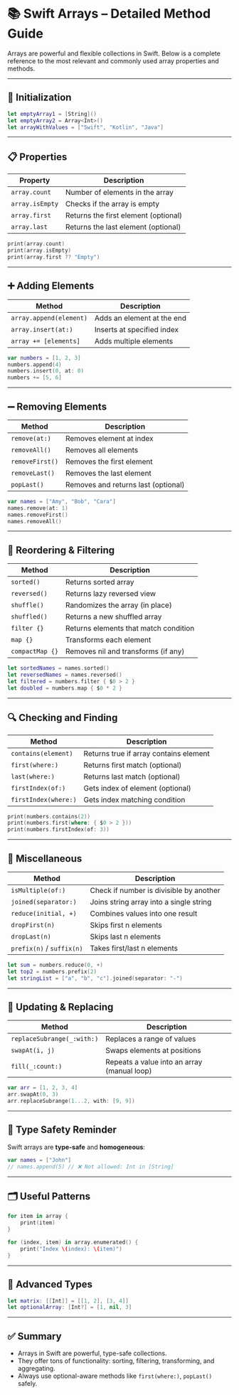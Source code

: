 # 📚 Swift Arrays – Detailed Method Guide

Arrays are powerful and flexible collections in Swift. Below is a complete reference to the most relevant and commonly used array properties and methods.

---

## 📌 Initialization

```swift
let emptyArray1 = [String]()
let emptyArray2 = Array<Int>()
let arrayWithValues = ["Swift", "Kotlin", "Java"]
```

---

## 📋 Properties

| Property        | Description                          |
|----------------|--------------------------------------|
| `array.count`   | Number of elements in the array       |
| `array.isEmpty` | Checks if the array is empty          |
| `array.first`   | Returns the first element (optional)  |
| `array.last`    | Returns the last element (optional)   |

```swift
print(array.count)
print(array.isEmpty)
print(array.first ?? "Empty")
```

---

## ➕ Adding Elements

| Method                   | Description                          |
|--------------------------|--------------------------------------|
| `array.append(element)`  | Adds an element at the end           |
| `array.insert(at:)`      | Inserts at specified index           |
| `array += [elements]`    | Adds multiple elements               |

```swift
var numbers = [1, 2, 3]
numbers.append(4)
numbers.insert(0, at: 0)
numbers += [5, 6]
```

---

## ➖ Removing Elements

| Method                       | Description                            |
|------------------------------|----------------------------------------|
| `remove(at:)`                | Removes element at index               |
| `removeAll()`                | Removes all elements                   |
| `removeFirst()`              | Removes the first element              |
| `removeLast()`               | Removes the last element               |
| `popLast()`                  | Removes and returns last (optional)    |

```swift
var names = ["Amy", "Bob", "Cara"]
names.remove(at: 1)
names.removeFirst()
names.removeAll()
```

---

## 🔄 Reordering & Filtering

| Method              | Description                                  |
|---------------------|----------------------------------------------|
| `sorted()`          | Returns sorted array                         |
| `reversed()`        | Returns lazy reversed view                   |
| `shuffle()`         | Randomizes the array (in place)              |
| `shuffled()`        | Returns a new shuffled array                 |
| `filter {}`         | Returns elements that match condition        |
| `map {}`            | Transforms each element                      |
| `compactMap {}`     | Removes nil and transforms (if any)          |

```swift
let sortedNames = names.sorted()
let reversedNames = names.reversed()
let filtered = numbers.filter { $0 > 2 }
let doubled = numbers.map { $0 * 2 }
```

---

## 🔍 Checking and Finding

| Method                        | Description                                 |
|-------------------------------|---------------------------------------------|
| `contains(element)`           | Returns true if array contains element      |
| `first(where:)`               | Returns first match (optional)              |
| `last(where:)`                | Returns last match (optional)               |
| `firstIndex(of:)`             | Gets index of element (optional)            |
| `firstIndex(where:)`          | Gets index matching condition               |

```swift
print(numbers.contains(2))
print(numbers.first(where: { $0 > 2 }))
print(numbers.firstIndex(of: 3))
```

---

## 🧪 Miscellaneous

| Method                        | Description                                  |
|-------------------------------|----------------------------------------------|
| `isMultiple(of:)`             | Check if number is divisible by another      |
| `joined(separator:)`          | Joins string array into a single string      |
| `reduce(initial, +)`          | Combines values into one result              |
| `dropFirst(n)`                | Skips first n elements                       |
| `dropLast(n)`                 | Skips last n elements                        |
| `prefix(n)` / `suffix(n)`     | Takes first/last n elements                  |

```swift
let sum = numbers.reduce(0, +)
let top2 = numbers.prefix(2)
let stringList = ["a", "b", "c"].joined(separator: "-")
```

---

## 🧼 Updating & Replacing

| Method                       | Description                                     |
|------------------------------|-------------------------------------------------|
| `replaceSubrange(_:with:)`  | Replaces a range of values                      |
| `swapAt(i, j)`              | Swaps elements at positions                     |
| `fill(_:count:)`            | Repeats a value into an array (manual loop)     |

```swift
var arr = [1, 2, 3, 4]
arr.swapAt(0, 3)
arr.replaceSubrange(1...2, with: [9, 9])
```

---

## 🧯 Type Safety Reminder

Swift arrays are **type-safe** and **homogeneous**:
```swift
var names = ["John"]
// names.append(5) // ❌ Not allowed: Int in [String]
```

---

## 🗂 Useful Patterns

```swift
for item in array {
    print(item)
}

for (index, item) in array.enumerated() {
    print("Index \(index): \(item)")
}
```

---

## 📁 Advanced Types

```swift
let matrix: [[Int]] = [[1, 2], [3, 4]]
let optionalArray: [Int?] = [1, nil, 3]
```

---

## ✅ Summary

- Arrays in Swift are powerful, type-safe collections.  
- They offer tons of functionality: sorting, filtering, transforming, and aggregating.  
- Always use optional-aware methods like `first(where:)`, `popLast()` safely.
